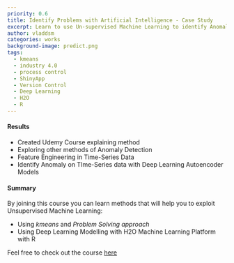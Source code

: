 ```yaml
---
priority: 0.6
title: Identify Problems with Artificial Intelligence - Case Study
excerpt: Learn to use Un-supervised Machine Learning to identify Anomalies
author: vladdsm
categories: works
background-image: predict.png
tags:
  - kmeans
  - industry 4.0
  - process control
  - ShinyApp
  - Version Control
  - Deep Learning
  - H2O
  - R
---
```


#### Results

- Created Udemy Course explaining method
- Exploring other methods of Anomaly Detection
- Feature Engineering in Time-Series Data
- Identify Anomaly on TIme-Series data with Deep Learning Autoencoder Models

#### Summary

By joining this course you can learn methods that will help you to exploit Unsupervised Machine Learning:

* Using *kmeans* and *Problem Solving approach*
* Using Deep Learning Modelling with H2O Machine Learning Platform with R

Feel free to check out the course [here](https://www.udemy.com/identify-problems-with-ai-case-study/?couponCode=IDENTIFY-PROBLEM-20)

